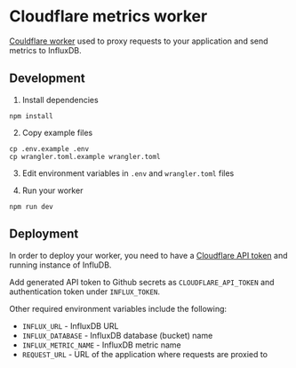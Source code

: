 # Cloudflare metrics worker

[Couldflare worker](https://developers.cloudflare.com/workers/) used to proxy requests to your application and send metrics to InfluxDB.

## Development

1. Install dependencies

```
npm install
```

2. Copy example files

```
cp .env.example .env
cp wrangler.toml.example wrangler.toml
```

3. Edit environment variables in `.env` and `wrangler.toml` files

3. Run your worker

```
npm run dev
```

## Deployment

In order to deploy your worker, you need to have a [Cloudflare API token](https://developers.cloudflare.com/workers/wrangler/migration/v1-to-v2/wrangler-legacy/authentication/#api-token) and running instance of InfluDB.

Add generated API token to Github secrets as `CLOUDFLARE_API_TOKEN` and authentication token under `INFLUX_TOKEN`.

Other required environment variables include the following:
- `INFLUX_URL` - InfluxDB URL
- `INFLUX_DATABASE` - InfluxDB database (bucket) name
- `INFLUX_METRIC_NAME` - InfluxDB metric name
- `REQUEST_URL` - URL of the application where requests are proxied to